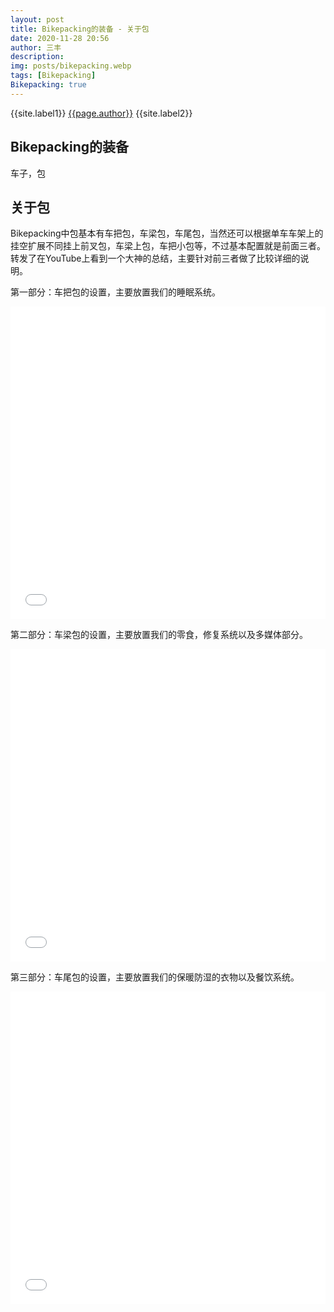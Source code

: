 ```yaml
---
layout: post
title: Bikepacking的装备 - 关于包
date: 2020-11-28 20:56
author: 三丰
description:
img: posts/bikepacking.webp
tags: [Bikepacking]
Bikepacking: true
---
```

{{site.label1}} <a href="/about">{{page.author}}</a> {{site.label2}}

## Bikepacking的装备

车子，包

## 关于包

Bikepacking中包基本有车把包，车梁包，车尾包，当然还可以根据单车车架上的挂空扩展不同挂上前叉包，车梁上包，车把小包等，不过基本配置就是前面三者。转发了在YouTube上看到一个大神的总结，主要针对前三者做了比较详细的说明。

第一部分：车把包的设置，主要放置我们的睡眠系统。
<iframe src="//player.bilibili.com/player.html?aid=415402587&bvid=BV1QV411a7vb&cid=260836098&page=1" style="width:100%;height:500px;min-width:375px;min-height:200px" scrolling="no" border="0" frameborder="no" framespacing="0" allowfullscreen="true"></iframe>

第二部分：车梁包的设置，主要放置我们的零食，修复系统以及多媒体部分。
<iframe src="//player.bilibili.com/player.html?aid=927965863&bvid=BV11K4y1f7eC&cid=260836369&page=1" style="width:100%;height:500px;min-width:375px;min-height:200px" scrolling="no" border="0" frameborder="no" framespacing="0" allowfullscreen="true"></iframe>

第三部分：车尾包的设置，主要放置我们的保暖防湿的衣物以及餐饮系统。
<iframe src="//player.bilibili.com/player.html?aid=245487998&bvid=BV1wv411b7ya&cid=260836452&page=1" style="width:100%;height:500px;min-width:375px;min-height:200px" scrolling="no" border="0" frameborder="no" framespacing="0" allowfullscreen="true"></iframe>
